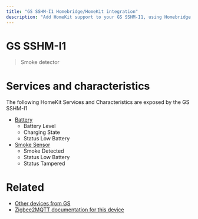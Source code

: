 ```yaml
---
title: "GS SSHM-I1 Homebridge/HomeKit integration"
description: "Add HomeKit support to your GS SSHM-I1, using Homebridge, Zigbee2MQTT and homebridge-z2m."
---
```

<!---
This file has been GENERATED using src/docgen/docgen.ts
DO NOT EDIT THIS FILE MANUALLY!
-->
# GS SSHM-I1
> Smoke detector


# Services and characteristics
The following HomeKit Services and Characteristics are exposed by
the GS SSHM-I1

* [Battery](../../battery.md)
  * Battery Level
  * Charging State
  * Status Low Battery
* [Smoke Sensor](../../sensors.md)
  * Smoke Detected
  * Status Low Battery
  * Status Tampered


# Related
* [Other devices from GS](../index.md#gs)
* [Zigbee2MQTT documentation for this device](https://www.zigbee2mqtt.io/devices/SSHM-I1.html)